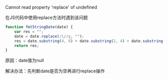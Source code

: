 Cannot read property 'replace' of undefined

 在JS代码中使用replace方法时遇到该问题 

```javascript
function fmtStringDate(date) {    
	var res = "";    
	date = date.replace(/\//g, "");   
	res = date.substring(4, 8) + date.substring(2, 4) + date.substring(0, 2);    
	return res;
}
```

原因：date值为null

解决办法：先判断date是否为空再进行replace操作